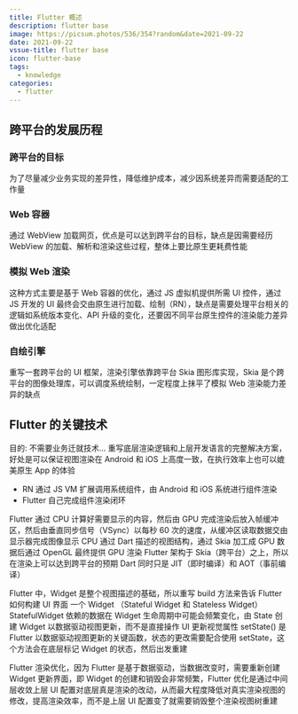 ```yaml
---
title: Flutter 概述
description: flutter base
image: https://picsum.photos/536/354?random&date=2021-09-22
date: 2021-09-22
vssue-title: flutter base
icon: flutter-base
tags:
  - knowledge
categories:
  - flutter
---
```


## 跨平台的发展历程
### 跨平台的目标
为了尽量减少业务实现的差异性，降低维护成本，减少因系统差异而需要适配的工作量
### Web 容器
通过 WebView 加载网页，优点是可以达到跨平台的目标，缺点是因需要经历 WebView 的加载、解析和渲染这些过程，整体上要比原生更耗费性能
### 模拟 Web 渲染
这种方式主要是基于 Web 容器的优化，通过 JS 虚拟机提供所需 UI 控件，通过 JS 开发的 UI 最终会交由原生进行加载、绘制（RN），缺点是需要处理平台相关的逻辑如系统版本变化、API 升级的变化，还要因不同平台原生控件的渲染能力差异做出优化适配
### 自绘引擎
重写一套跨平台的 UI 框架，渲染引擎依靠跨平台 Skia 图形库实现，Skia 是个跨平台的图像处理库，可以调度系统绘制，一定程度上抹平了模拟 Web 渲染能力差异的缺点

## Flutter 的关键技术
目的: 不需要业务迁就技术...
重写底层渲染逻辑和上层开发语言的完整解决方案，好处是可以保证视图渲染在 Android 和 iOS 上高度一致，在执行效率上也可以媲美原生 App 的体验
- RN 通过 JS VM 扩展调用系统组件，由 Android 和 iOS 系统进行组件渲染
- Flutter 自己完成组件渲染闭环

Flutter 通过 CPU 计算好需要显示的内容，然后由 GPU 完成渲染后放入帧缓冲区，然后由垂直同步信号（VSync）以每秒 60 次的速度，从缓冲区读取数据交由显示器完成图像显示
CPU 通过 Dart 描述的视图结构，通过 Skia 加工成 GPU 数据后通过 OpenGL 最终提供 GPU 渲染
Flutter 架构于 Skia（跨平台）之上，所以在渲染上可以达到跨平台的预期
Dart 同时只是 JIT（即时编译）和 AOT（事前编译）

Flutter 中，Widget 是整个视图描述的基础，所以重写 build 方法来告诉 Flutter 如何构建 UI 界面
一个 Widget （Stateful Widget 和 Stateless Widget）
StatefulWidget 依赖的数据在 Widget 生命周期中可能会频繁变化，由 State 创建 Widget 以数据驱动视图更新，而不是直接操作 UI 更新视觉属性
setState() 是 Flutter 以数据驱动视图更新的关键函数，状态的更改需要配合使用 setState，这个方法会在底层标记 Widget 的状态，然后出发重建

Flutter 渲染优化，因为 Flutter 是基于数据驱动，当数据改变时，需要重新创建 Widget 更新界面，即 Widget 的创建和销毁会非常频繁，Flutter 优化是通过中间层收敛上层 UI 配置对底层真是渲染的改动，从而最大程度降低对真实渲染视图的修改，提高渲染效率，而不是上层 UI 配置变了就需要销毁整个渲染视图树重建





























